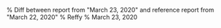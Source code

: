 % Diff between report from "March 23, 2020" and reference report from "March 22, 2020"
% Reffy
% March 23, 2020

